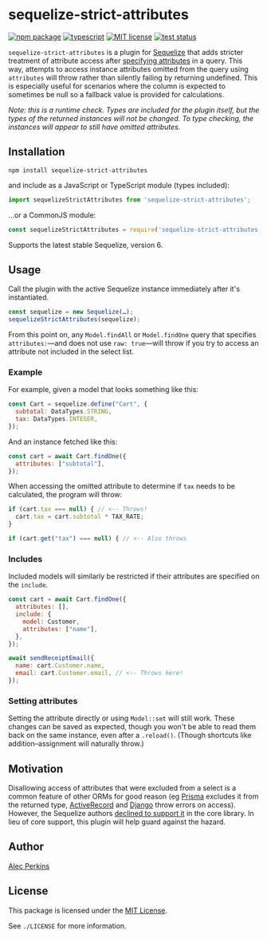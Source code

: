 
# sequelize-strict-attributes

[![npm package](https://img.shields.io/npm/v/sequelize-strict-attributes)](https://www.npmjs.com/package/sequelize-strict-attributes) [![typescript](https://img.shields.io/npm/types/sequelize-strict-attributes)](https://github.com/alecperkins/sequelize-strict-attributes) [![MIT license](https://img.shields.io/npm/l/sequelize-strict-attributes)](https://github.com/alecperkins/sequelize-strict-attributes/blob/main/LICENSE) [![test status](https://github.com/alecperkins/sequelize-strict-attributes/actions/workflows/test.yml/badge.svg)](https://github.com/alecperkins/sequelize-strict-attributes/actions/workflows/test.yml)

`sequelize-strict-attributes` is a plugin for [Sequelize](https://sequelize.org) that adds stricter treatment of attribute access after [specifying attributes](https://sequelize.org/docs/v6/core-concepts/model-querying-basics/#specifying-attributes-for-select-queries) in a query. This way, attempts to access instance attributes omitted from the query using `attributes` will throw rather than silently failing by returning undefined. This is especially useful for scenarios where the column is expected to sometimes be null so a fallback value is provided for calculations.

_Note: this is a runtime check. Types are included for the plugin itself, but the types of the returned instances will not be changed. To type checking, the instances will appear to still have omitted attributes._


## Installation

`npm install sequelize-strict-attributes`

and include as a JavaScript or TypeScript module (types included):

```typescript
import sequelizeStrictAttributes from 'sequelize-strict-attributes';
```

…or a CommonJS module:

```javascript
const sequelizeStrictAttributes = require('sequelize-strict-attributes');
```

Supports the latest stable Sequelize, version 6.


## Usage

Call the plugin with the active Sequelize instance immediately after it's instantiated.

```javascript
const sequelize = new Sequelize(…);
sequelizeStrictAttributes(sequelize);
```

From this point on, any `Model.findAll` or `Model.findOne` query that specifies `attributes:`—and does not use `raw: true`—will throw if you try to access an attribute not included in the select list.

### Example

For example, given a model that looks something like this:

```javascript
const Cart = sequelize.define("Cart", {
  subtotal: DataTypes.STRING,
  tax: DataTypes.INTEGER,
});
```

And an instance fetched like this:

```javascript
const cart = await Cart.findOne({
  attributes: ["subtotal"],
});
```

When accessing the omitted attribute to determine if `tax` needs to be calculated, the program will throw:

```javascript
if (cart.tax === null) { // <-- Throws!
  cart.tax = cart.subtotal * TAX_RATE;
} 
```

```javascript
if (cart.get("tax") === null) { // <-- Also throws
```

### Includes

Included models will similarly be restricted if their attributes are specified on the `include`.

```javascript
const cart = await Cart.findOne({
  attributes: [],
  include: {
    model: Customer,
    attributes: ["name"],
  },
});

await sendReceiptEmail({
  name: cart.Customer.name,
  email: cart.Customer.email, // <-- Throws here!
});
```


### Setting attributes

Setting the attribute directly or using `Model::set` will still work. These changes can be saved as expected, though you won't be able to read them back on the same instance, even after a `.reload()`. (Though shortcuts like addition–assignment will naturally throw.)


## Motivation

Disallowing access of attributes that were excluded from a select is a common feature of other ORMs for good reason (eg [Prisma](https://www.prisma.io/docs/concepts/components/prisma-client/select-fields#select-specific-fields) excludes it from the returned type, [ActiveRecord](https://guides.rubyonrails.org/active_record_querying.html#selecting-specific-fields) and [Django](https://docs.djangoproject.com/en/dev/ref/models/querysets/#values) throw errors on access). However, the Sequelize authors [declined to support it](https://github.com/sequelize/sequelize/issues/12108) in the core library. In lieu of core support, this plugin will help guard against the hazard.


## Author

[Alec Perkins](https://alecperkins.net)


## License

This package is licensed under the [MIT License](https://opensource.org/licenses/MIT).

See `./LICENSE` for more information.
